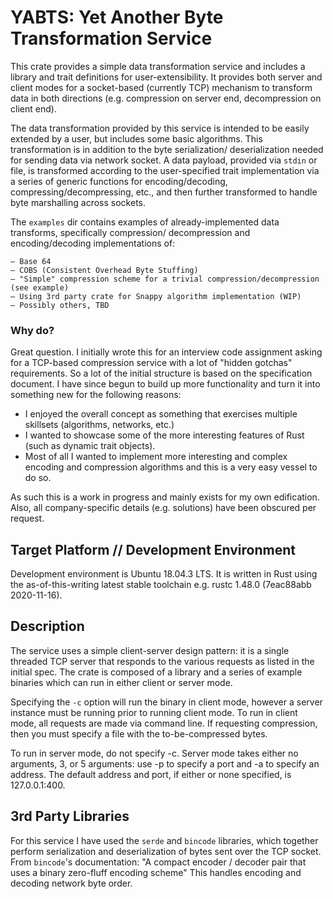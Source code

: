 # YABTS: Yet Another Byte Transformation Service #

This crate provides a simple data transformation service and includes a library 
and trait definitions for user-extensibility. It provides both server and client 
modes for a socket-based (currently TCP) mechanism to transform data in both 
directions (e.g. compression on server end, decompression on client end). 

The data transformation provided by this service is intended to be easily extended 
by a user, but includes some basic algorithms. This transformation is in addition 
to the byte serialization/ deserialization needed for sending data via network 
socket. A data payload, provided via `stdin` or file, is transformed according to 
the user-specified trait implementation via a series of generic functions for 
encoding/decoding, compressing/decompressing, etc., and then further transformed 
to handle byte marshalling across sockets. 

The `examples` dir contains  examples of already-implemented data transforms, 
specifically compression/ decompression and encoding/decoding implementations of:

    – Base 64
    – COBS (Consistent Overhead Byte Stuffing)
    – "Simple" compression scheme for a trivial compression/decompression (see example)
    – Using 3rd party crate for Snappy algorithm implementation (WIP)
    – Possibly others, TBD

### Why do? ###

Great question. I initially wrote this for an interview code assignment asking for a 
TCP-based compression service with a lot of "hidden gotchas" requirements. So a lot 
of the initial structure is based on the specification document. 
I have since begun to build up more functionality and turn it into something new
 for the following reasons:
 - I enjoyed the overall concept as something that exercises multiple skillsets (algorithms, networks, etc.) 
 - I wanted to showcase some of the more interesting features of Rust 
(such as dynamic trait objects). 
 - Most of all I wanted to implement more interesting and complex 
 encoding and compression algorithms and this is a very easy vessel to do so.
 
As such this is a work in progress and mainly exists for my own edification. Also, all company-specific details (e.g. solutions) have
been obscured per request. 

## Target Platform // Development Environment ##

Development environment is Ubuntu 18.04.3 LTS. It is written in Rust using the 
as-of-this-writing latest stable toolchain e.g. rustc 1.48.0 (7eac88abb 2020-11-16).

## Description ##

The service uses a simple client-server design pattern: it is a single
threaded TCP server that responds to the various requests as listed 
in the initial spec. The crate is composed of a library and a series of example binaries 
which can run in either client or server mode. 

Specifying the `-c` option will run the binary in client mode, however a server instance 
must be running prior to running client mode. To run in client mode, all requests
are made via command line. If requesting compression, then you must specify a file
with the to-be-compressed bytes.  

To run in server mode, do not specify -c. Server mode takes either no arguments, 3, 
or 5 arguments: use -p to specify a port and -a to specify an address. 
The default address and port, if either or none specified, is 127.0.0.1:400.


## 3rd Party Libraries ##

For this service I have used the `serde` and `bincode` libraries, which together
perform serialization and deserialization of bytes sent over the TCP socket. From 
`bincode`'s documentation: "A compact encoder / decoder pair that uses a binary 
zero-fluff encoding scheme" This handles encoding and decoding network byte order.